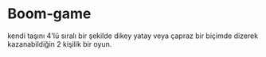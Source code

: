 # Boom-game
kendi taşını 4'lü sıralı bir şekilde dikey yatay veya çapraz bir biçimde dizerek kazanabildiğin 2 kişilik bir oyun.
